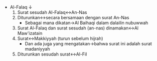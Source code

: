 - Al-Falaq ↓ 
    1. Surat sesudah Al-Falaq↔An-Nas
    2. Diturunkan↔secara bersamaan dengan surat An-Nas
        - Sebagai mana dikatan→Al Baihaqi dalam dalailin nubuwwah
    3. Surat Al-Falaq dan surat sesudah (an-nas) dinamakan↔Al Maw'izatain
    4. Surat↔Makkiyyah (turun sebelum hijrah)
        - Dan ada juga yang mengatakan→bahwa surat ini adalah surat madaniyyah
    5. Diturunkan sesudah surat↔Al-Fil
